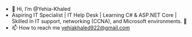- 👋 Hi, I’m @Yehia-Khaled
- Aspiring IT Specialist | IT Help Desk | Learning C# & ASP.NET Core | Skilled in IT support, networking (CCNA), and Microsoft environments. 🚀
- 📫 How to reach me yehiakhaled922@gmail.com

<!---
Yehia-Khaled/Yehia-Khaled is a ✨ special ✨ repository because its `README.md` (this file) appears on your GitHub profile.
You can click the Preview link to take a look at your changes.
- 💞️ I’m looking to collaborate on ...
--->
